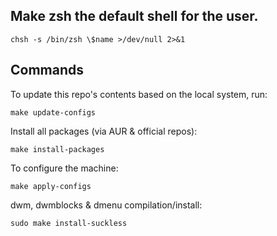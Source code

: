 ## Make zsh the default shell for the user.

```
chsh -s /bin/zsh \$name >/dev/null 2>&1
```

## Commands

To update this repo's contents based on the local system, run:

```
make update-configs
```

Install all packages (via AUR & official repos):

```
make install-packages
```

To configure the machine:

```
make apply-configs
```

dwm, dwmblocks & dmenu compilation/install:

```
sudo make install-suckless
```
